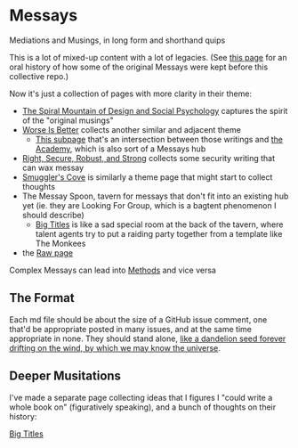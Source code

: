 # Messays

Mediations and Musings, in long form and shorthand quips

This is a lot of mixed-up content with a lot of legacies. (See [this page][Musings] for an oral history of how some of the original Messays were kept before this collective repo.)

[Musings]: b3a81329-fbe5-42e6-be3c-5a836c5155e7.md

Now it's just a collection of pages with more clarity in their theme:

- [The Spiral Mountain of Design and Social Psychology](458f8a16-f237-4f8e-8e17-474408732536.md) captures the spirit of the "original musings"
- [Worse Is Better](8d87892e-c2dd-4be5-998e-0e0908a1e99b.md) collects another similar and adjacent theme
  - [This subpage](79558c6-0383-4726-9cdb-9e5a89784dfa.md) that's an intersection between those writings and [the Academy](a8c1b237-886b-4169-88ff-9e52bc1dbcf2.md), which is also sort of a Messays hub
- [Right, Secure, Robust, and Strong](4dd64124-8e20-4901-aae4-5876361adc85.md) collects some security writing that can wax messay
- [Smuggler's Cove](58d3072a-0670-4bc3-9db2-fca214ca725e.md) is similarly a theme page that might start to collect thoughts
- The Messay Spoon, tavern for messays that don't fit into an existing hub yet (ie. they are Looking For Group, which is a bagtent phenomenon I should describe)
  - [Big Titles](e0fc507e-e5ec-4771-93ee-9b4d5bda3606.md) is like a sad special room at the back of the tavern, where talent agents try to put a raiding party together from a template like The Monkees
- the [Raw page](a281eee4-5e61-4026-846a-40fed7d38db9.md)

Complex Messays can lead into [Methods](9a2890e2-a0fa-4484-9c1e-3c7c7ec4f28a.md) and vice versa

## The Format

Each md file should be about the size of a GitHub issue comment, one that'd be appropriate posted in many issues, and at the same time appropriate in none. They should stand alone, [like a dandelion seed forever drifting on the wind, by which we may know the universe][seed].

[seed]: https://blogs.scientificamerican.com/symbiartic/sciart-of-the-day-jon-lomberg/

## Deeper Musitations

I've made a separate page collecting ideas that I figures I "could write a whole book on" (figuratively speaking), and a bunch of thoughts on their history:

[Big Titles](e0fc507e-e5ec-4771-93ee-9b4d5bda3606.md)

